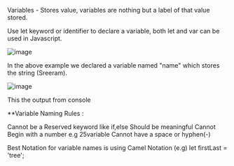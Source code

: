 
Variables - Stores value, variables are nothing but a label of that value stored.

Use let keyword or identifier to declare a variable, both let and var can be used in Javascript.

![image](https://user-images.githubusercontent.com/40134790/145674945-1627d505-a1e9-474f-bb89-e9061d99628d.png)

In the above example we declared a variable named "name" which stores the string (Sreeram).

![image](https://user-images.githubusercontent.com/40134790/145674962-1b2dc57d-e389-4ce0-a667-3ac3959131be.png)

This the output from console


**Variable Naming Rules :

Cannot be a Reserved keyword like if,else
Should be meaningful
Cannot Begin with a number e.g 25variable
Cannot have a space or hyphen(-)

Best Notation for variable names is using Camel Notation (e.g) let firstLast = 'tree';


